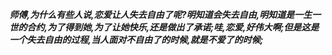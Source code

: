 ***师傅,为什么有些人说,恋爱让人失去自由了呢?明知道会失去自由,明知道是一生一世的合约,为了得到她,为了让她快乐,还是做出了承诺;哇,恋爱,好伟大啊;但是这是一个失去自由的过程,当人面对不自由了的时候,就是不爱了的时候;***